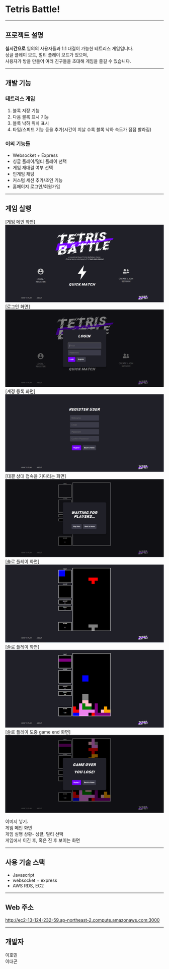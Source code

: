 # Tetris Battle!

---

## 프로젝트 설명

**실시간으로** 임의의 사용자들과 1:1 대결이 가능한 테트리스 게임입니다.  
싱글 플레이 모드, 멀티 플레이 모드가 있으며,  
사용자가 방을 만들어 여러 친구들을 초대해 게임을 즐길 수 있습니다.

---

## 개발 기능

### 테트리스 게임

1. 블록 저장 기능
2. 다음 블록 표시 기능
3. 블록 낙하 위치 표시
4. 타임/스피드 기능 등을 추가(시간이 지날 수록 블록 낙하 속도가 점점 빨라짐)

### 이외 기능들

- Websocket + Express
- 싱글 플레이/멀티 플레이 선택
- 게임 재대결 여부 선택
- 인게임 채팅
- 커스텀 세션 추가/조인 기능
- 홈페이지 로그인/회원가입

---

## 게임 실행

[게임 메인 화면]
![main](capture_image/1.PNG)
[로그인 화면]
![main](capture_image/2.PNG)
[계정 등록 화면]
![main](capture_image/3.PNG)
[대결 상대 접속을 기다리는 화면]
![main](capture_image/4.PNG)
[솔로 플레이 화면]
![main](capture_image/5.PNG)
[솔로 플레이 화면]
![main](capture_image/6.PNG)
[솔로 플레이 도중 game end 화면]
![main](capture_image/7.PNG)

이미지 넣기.  
게임 메인 화면  
게임 실행 상황- 싱글, 멀티 선택  
게임에서 이긴 후, 혹은 진 후 보이는 화면

---

## 사용 기술 스택

- Javascript
- websocket + express
- AWS RDS, EC2

---

## Web 주소

http://ec2-13-124-232-59.ap-northeast-2.compute.amazonaws.com:3000

---

## 개발자

이호민  
이대곤
